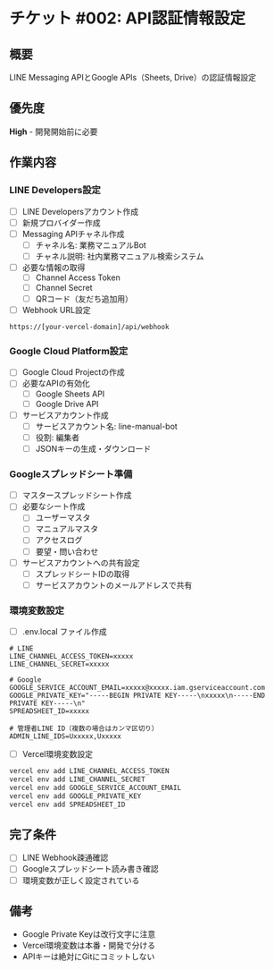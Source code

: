 # チケット #002: API認証情報設定

## 概要
LINE Messaging APIとGoogle APIs（Sheets, Drive）の認証情報設定

## 優先度
**High** - 開発開始前に必要

## 作業内容

### LINE Developers設定
- [ ] LINE Developersアカウント作成
- [ ] 新規プロバイダー作成
- [ ] Messaging APIチャネル作成
  - [ ] チャネル名: 業務マニュアルBot
  - [ ] チャネル説明: 社内業務マニュアル検索システム

- [ ] 必要な情報の取得
  - [ ] Channel Access Token
  - [ ] Channel Secret
  - [ ] QRコード（友だち追加用）

- [ ] Webhook URL設定
```
https://[your-vercel-domain]/api/webhook
```

### Google Cloud Platform設定
- [ ] Google Cloud Projectの作成
- [ ] 必要なAPIの有効化
  - [ ] Google Sheets API
  - [ ] Google Drive API

- [ ] サービスアカウント作成
  - [ ] サービスアカウント名: line-manual-bot
  - [ ] 役割: 編集者
  - [ ] JSONキーの生成・ダウンロード

### Googleスプレッドシート準備
- [ ] マスタースプレッドシート作成
- [ ] 必要なシート作成
  - [ ] ユーザーマスタ
  - [ ] マニュアルマスタ
  - [ ] アクセスログ
  - [ ] 要望・問い合わせ

- [ ] サービスアカウントへの共有設定
  - [ ] スプレッドシートIDの取得
  - [ ] サービスアカウントのメールアドレスで共有

### 環境変数設定
- [ ] .env.local ファイル作成
```env
# LINE
LINE_CHANNEL_ACCESS_TOKEN=xxxxx
LINE_CHANNEL_SECRET=xxxxx

# Google
GOOGLE_SERVICE_ACCOUNT_EMAIL=xxxxx@xxxxx.iam.gserviceaccount.com
GOOGLE_PRIVATE_KEY="-----BEGIN PRIVATE KEY-----\nxxxxx\n-----END PRIVATE KEY-----\n"
SPREADSHEET_ID=xxxxx

# 管理者LINE ID（複数の場合はカンマ区切り）
ADMIN_LINE_IDS=Uxxxxx,Uxxxxx
```

- [ ] Vercel環境変数設定
```bash
vercel env add LINE_CHANNEL_ACCESS_TOKEN
vercel env add LINE_CHANNEL_SECRET
vercel env add GOOGLE_SERVICE_ACCOUNT_EMAIL
vercel env add GOOGLE_PRIVATE_KEY
vercel env add SPREADSHEET_ID
```

## 完了条件
- [ ] LINE Webhook疎通確認
- [ ] Googleスプレッドシート読み書き確認
- [ ] 環境変数が正しく設定されている

## 備考
- Google Private Keyは改行文字に注意
- Vercel環境変数は本番・開発で分ける
- APIキーは絶対にGitにコミットしない